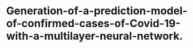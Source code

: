 # Generation-of-a-prediction-model-of-confirmed-cases-of-Covid-19-with-a-multilayer-neural-network.

